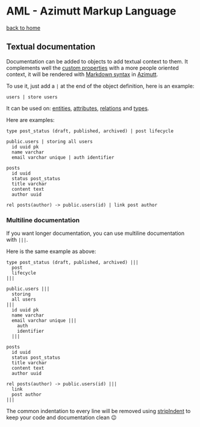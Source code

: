# AML - Azimutt Markup Language

[back to home](./README.md)


## Textual documentation

Documentation can be added to objects to add textual context to them.
It complements well the [custom properties](./properties.md) with a more people oriented context, it will be rendered with [Markdown syntax](https://wikipedia.org/wiki/Markdown) in [Azimutt](https://azimutt.app).

To use it, just add a `|` at the end of the object definition, here is an example:

```aml
users | store users
```

It can be used on: [entities](./entity.md), [attributes](./entity.md#attribute), [relations](./relation.md) and [types](./type.md).

Here are examples:

```aml
type post_status (draft, published, archived) | post lifecycle

public.users | storing all users
  id uuid pk
  name varchar
  email varchar unique | auth identifier

posts
  id uuid
  status post_status
  title varchar
  content text
  author uuid

rel posts(author) -> public.users(id) | link post author
```


### Multiline documentation

If you want longer documentation, you can use multiline documentation with `|||`.

Here is the same example as above:

```aml
type post_status (draft, published, archived) |||
  post
  lifecycle
|||

public.users |||
  storing
  all users
|||
  id uuid pk
  name varchar
  email varchar unique |||
    auth
    identifier
  |||

posts
  id uuid
  status post_status
  title varchar
  content text
  author uuid

rel posts(author) -> public.users(id) |||
  link
  post author
|||
```

The common indentation to every line will be removed using [stripIndent](../../utils/src/string.ts) to keep your code and documentation clean 😉
